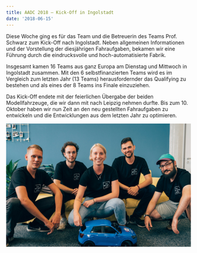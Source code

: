 ```yaml
---
title: AADC 2018 – Kick-Off in Ingolstadt
date: '2018-06-15'
---
```


Diese Woche ging es für das Team und die Betreuerin des Teams Prof. Schwarz zum Kick-Off nach Ingolstadt. Neben allgemeinen Informationen und der Vorstellung der diesjährigen Fahraufgaben, bekamen wir eine Führung durch die eindrucksvolle und hoch-automatisierte Fabrik.

Insgesamt kamen 16 Teams aus ganz Europa am Dienstag und Mittwoch in Ingolstadt zusammen. Mit den 6 selbstfinanzierten Teams wird es im Vergleich zum letzten Jahr (13 Teams) herausfordernder das Qualifying zu bestehen und als eines der 8 Teams ins Finale einzuziehen.

Das Kick-Off endete mit der feierlichen Übergabe der beiden Modellfahrzeuge, die wir dann mit nach Leipzig nehmen durfte. Bis zum 10. Oktober haben wir nun Zeit an den neu gestellten Fahraufgaben zu entwickeln und die Entwicklungen aus dem letzten Jahr zu optimieren.

![My picture](./kickoff-2018.jpg)
